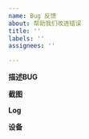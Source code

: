 ```yaml
---
name: Bug 反馈
about: 帮助我们改进错误
title: ''
labels: ''
assignees: ''

---
```

<!--
感谢您反馈问题，请先阅读以下内容：
1、请先查看是否已存在相似 issue
2、如果是功能、UI建议，请移步至 Discussion
-->

**描述BUG**
<!--一个关于BUG的清晰描述。-->


**截图**
<!--如果可以，请添加截图（包括错误界面和日志界面）来帮助解释你的问题。-->


**Log**
<!--点击主界面右上角的Debug按钮，再点击右上角的复制按钮，并在下方粘贴-->


**设备**
<!-- 如果与设备无关，可不填 -->
<!--
- 系统： e.g. iOS16 or Android13
- App版本： e.g. 1.0.302
-->

